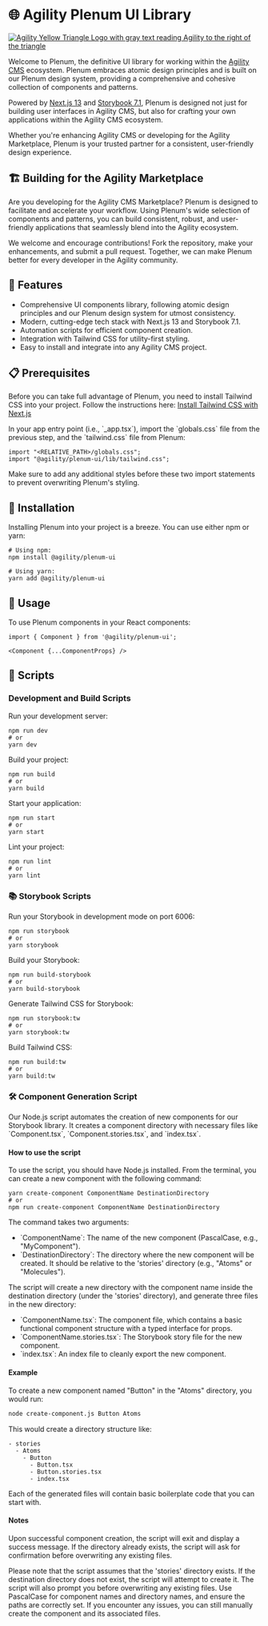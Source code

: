 # 🌐 Agility Plenum UI Library 

[![Agility Yellow Triangle Logo with gray text reading Agility to the right of the triangle](https://cdn.agilitycms.com/content-manager/images/logos/agility-logo-storybook-350.png)](https://agilitycms.com/)

Welcome to Plenum, the definitive UI library for working within the [Agility CMS](https://www.agilitycms.com/) ecosystem. Plenum embraces atomic design principles and is built on our Plenum design system, providing a comprehensive and cohesive collection of components and patterns. 

Powered by [Next.js 13](https://nextjs.org/) and [Storybook 7.1](https://storybook.js.org/), Plenum is designed not just for building user interfaces in Agility CMS, but also for crafting your own applications within the Agility CMS ecosystem. 

Whether you're enhancing Agility CMS or developing for the Agility Marketplace, Plenum is your trusted partner for a consistent, user-friendly design experience.

## 🏗️ Building for the Agility Marketplace

Are you developing for the Agility CMS Marketplace? Plenum is designed to facilitate and accelerate your workflow. Using Plenum's wide selection of components and patterns, you can build consistent, robust, and user-friendly applications that seamlessly blend into the Agility ecosystem.

We welcome and encourage contributions! Fork the repository, make your enhancements, and submit a pull request. Together, we can make Plenum better for every developer in the Agility community.

## 🎁 Features

- Comprehensive UI components library, following atomic design principles and our Plenum design system for utmost consistency.
- Modern, cutting-edge tech stack with Next.js 13 and Storybook 7.1.
- Automation scripts for efficient component creation.
- Integration with Tailwind CSS for utility-first styling.
- Easy to install and integrate into any Agility CMS project.

## 📋 Prerequisites

Before you can take full advantage of Plenum, you need to install Tailwind CSS into your project. Follow the instructions here: [Install Tailwind CSS with Next.js](https://tailwindcss.com/docs/guides/nextjs)

In your app entry point (i.e., \`_app.tsx\`), import the \`globals.css\` file from the previous step, and the \`tailwind.css\` file from Plenum:

```
import "<RELATIVE_PATH>/globals.css";
import "@agility/plenum-ui/lib/tailwind.css";
```

Make sure to add any additional styles before these two import statements to prevent overwriting Plenum's styling.

## 💾 Installation

Installing Plenum into your project is a breeze. You can use either npm or yarn:

```
# Using npm:
npm install @agility/plenum-ui

# Using yarn:
yarn add @agility/plenum-ui
```

## 🔨 Usage

To use Plenum components in your React components:

```
import { Component } from '@agility/plenum-ui';

<Component {...ComponentProps} />
```

## 📄 Scripts

### Development and Build Scripts

Run your development server:

```
npm run dev
# or
yarn dev
```

Build your project:

```
npm run build
# or
yarn build
```

Start your application:

```
npm run start
# or
yarn start
```

Lint your project:

```
npm run lint
# or
yarn lint
```

### 📚 Storybook Scripts

Run your Storybook in development mode on port 6006:

```
npm run storybook
# or
yarn storybook
```

Build your Storybook:

```
npm run build-storybook
# or
yarn build-storybook
```

Generate Tailwind CSS for Storybook:

```
npm run storybook:tw
# or
yarn storybook:tw
```

Build Tailwind CSS:

```
npm run build:tw
# or
yarn build:tw
```

### 🛠️ Component Generation Script

Our Node.js script automates the creation of new components for our Storybook library. It creates a component directory with necessary files like \`Component.tsx\`, \`Component.stories.tsx\`, and \`index.tsx\`.

#### How to use the script

To use the script, you should have Node.js installed. From the terminal, you can create a new component with the following command:

```
yarn create-component ComponentName DestinationDirectory
# or
npm run create-component ComponentName DestinationDirectory
```

The command takes two arguments:

- \`ComponentName\`: The name of the new component (PascalCase, e.g., "MyComponent").
- \`DestinationDirectory\`: The directory where the new component will be created. It should be relative to the 'stories' directory (e.g., "Atoms" or "Molecules").

The script will create a new directory with the component name inside the destination directory (under the 'stories' directory), and generate three files in the new directory:

- \`ComponentName.tsx\`: The component file, which contains a basic functional component structure with a typed interface for props.
- \`ComponentName.stories.tsx\`: The Storybook story file for the new component.
- \`index.tsx\`: An index file to cleanly export the new component.
#### Example

To create a new component named "Button" in the "Atoms" directory, you would run:

```bash
node create-component.js Button Atoms
```

This would create a directory structure like:

```
- stories
  - Atoms
    - Button
      - Button.tsx
      - Button.stories.tsx
      - index.tsx
```

Each of the generated files will contain basic boilerplate code that you can start with.

#### Notes
Upon successful component creation, the script will exit and display a success message. If the directory already exists, the script will ask for confirmation before overwriting any existing files.

Please note that the script assumes that the 'stories' directory exists. If the destination directory does not exist, the script will attempt to create it. The script will also prompt you before overwriting any existing files. Use PascalCase for component names and directory names, and ensure the paths are correctly set. If you encounter any issues, you can still manually create the component and its associated files.
